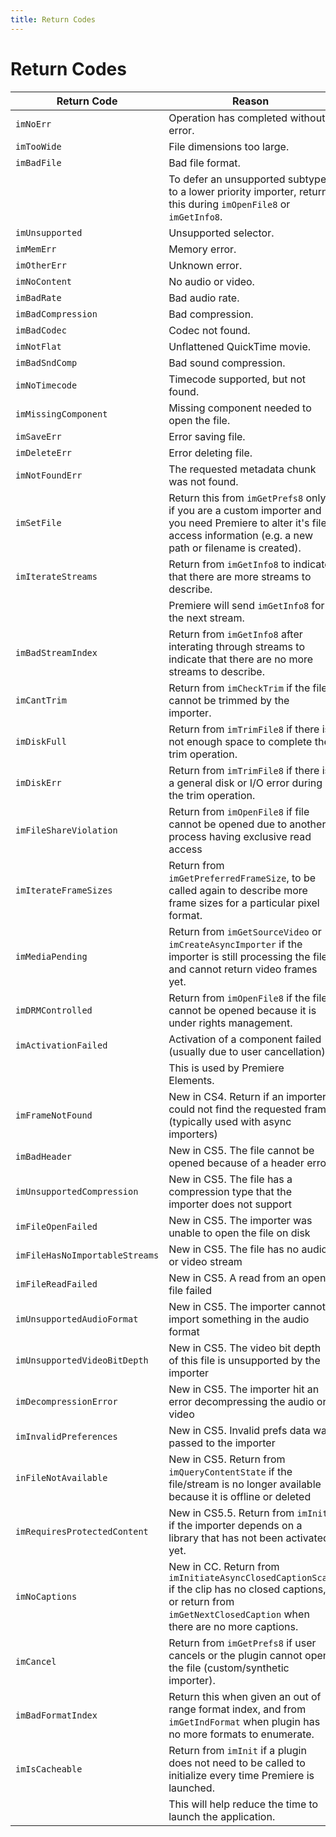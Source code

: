 ```yaml
---
title: Return Codes
---
```

# Return Codes

| Return Code | Reason |
|---|---|
| `imNoErr` | Operation has completed without error. |
| `imTooWide` | File dimensions too large. |
| `imBadFile` | Bad file format. |
| | To defer an unsupported subtype to a lower priority importer, return this during `imOpenFile8` or `imGetInfo8`. |
| `imUnsupported` | Unsupported selector. |
| `imMemErr` | Memory error. |
| `imOtherErr` | Unknown error. |
| `imNoContent` | No audio or video. |
| `imBadRate` | Bad audio rate. |
| `imBadCompression` | Bad compression. |
| `imBadCodec` | Codec not found. |
| `imNotFlat` | Unflattened QuickTime movie. |
| `imBadSndComp` | Bad sound compression. |
| `imNoTimecode` | Timecode supported, but not found. |
| `imMissingComponent` | Missing component needed to open the file. |
| `imSaveErr` | Error saving file. |
| `imDeleteErr` | Error deleting file. |
| `imNotFoundErr` | The requested metadata chunk was not found. |
| `imSetFile` | Return this from `imGetPrefs8` only if you are a custom importer and you need Premiere to alter it's file access information (e.g. a new path or filename is created). |
| `imIterateStreams` | Return from `imGetInfo8` to indicate that there are more streams to describe. |
| | Premiere will send `imGetInfo8` for the next stream. |
| `imBadStreamIndex` | Return from `imGetInfo8` after interating through streams to indicate that there are no more streams to describe. |
| `imCantTrim` | Return from `imCheckTrim` if the file cannot be trimmed by the importer. |
| `imDiskFull` | Return from `imTrimFile8` if there is not enough space to complete the trim operation. |
| `imDiskErr` | Return from `imTrimFile8` if there is a general disk or I/O error during the trim operation. |
| `imFileShareViolation` | Return from `imOpenFile8` if file cannot be opened due to another process having exclusive read access |
| `imIterateFrameSizes` | Return from `imGetPreferredFrameSize`, to be called again to describe more frame sizes for a particular pixel format. |
| `imMediaPending` | Return from `imGetSourceVideo` or `imCreateAsyncImporter` if the importer is still processing the file and cannot return video frames yet. |
| `imDRMControlled` | Return from `imOpenFile8` if the file cannot be opened because it is under rights management. |
| `imActivationFailed` | Activation of a component failed (usually due to user cancellation). |
| | This is used by Premiere Elements. |
| `imFrameNotFound` | New in CS4. Return if an importer could not find the requested frame (typically used with async importers) |
| `imBadHeader` | New in CS5. The file cannot be opened because of a header error |
| `imUnsupportedCompression` | New in CS5. The file has a compression type that the importer does not support |
| `imFileOpenFailed` | New in CS5. The importer was unable to open the file on disk |
| `imFileHasNoImportableStreams` | New in CS5. The file has no audio or video stream |
| `imFileReadFailed` | New in CS5. A read from an open file failed |
| `imUnsupportedAudioFormat` | New in CS5. The importer cannot import something in the audio format |
| `imUnsupportedVideoBitDepth` | New in CS5. The video bit depth of this file is unsupported by the importer |
| `imDecompressionError` | New in CS5. The importer hit an error decompressing the audio or video |
| `imInvalidPreferences` | New in CS5. Invalid prefs data was passed to the importer |
| `inFileNotAvailable` | New in CS5. Return from `imQueryContentState` if the file/stream is no longer available because it is offline or deleted |
| `imRequiresProtectedContent` | New in CS5.5. Return from `imInit` if the importer depends on a library that has not been activated yet. |
| `imNoCaptions` | New in CC. Return from `imInitiateAsyncClosedCaptionScan` if the clip has no closed captions, or return from `imGetNextClosedCaption` when there are no more captions. |
| `imCancel` | Return from `imGetPrefs8` if user cancels or the plugin cannot open the file (custom/synthetic importer). |
| `imBadFormatIndex` | Return this when given an out of range format index, and from `imGetIndFormat` when plugin has no more formats to enumerate. |
| `imIsCacheable` | Return from `imInit` if a plugin does not need to be called to initialize every time Premiere is launched. |
| | This will help reduce the time to launch the application. |
